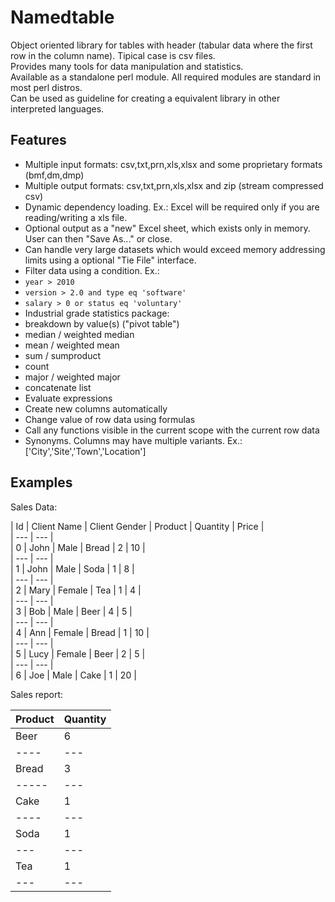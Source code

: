 # Namedtable
Object oriented library for tables with header (tabular data where the first row in the column name). Tipical case is csv files.  
Provides many tools for data manipulation and statistics.  
Available as a standalone perl module. All required modules are standard in most perl distros.  
Can be used as guideline for creating a equivalent library in other interpreted languages.  

## Features
- Multiple input formats: csv,txt,prn,xls,xlsx and some proprietary formats (bmf,dm,dmp)
- Multiple output formats: csv,txt,prn,xls,xlsx and zip (stream compressed csv)
- Dynamic dependency loading. Ex.: Excel will be required only if you are reading/writing a xls file.
- Optional output as a "new" Excel sheet, which exists only in memory. User can then "Save As..." or close.
- Can handle very large datasets which would exceed memory addressing limits using a optional "Tie File" interface.
- Filter data using a condition. Ex.: 
 - `year > 2010`
 - `version > 2.0 and type eq 'software'`
 - `salary > 0 or status eq 'voluntary'`
- Industrial grade statistics package: 
 - breakdown by value(s) ("pivot table")
 - median / weighted median
 - mean / weighted mean
 - sum / sumproduct
 - count
 - major / weighted major
 - concatenate list
- Evaluate expressions
 - Create new columns automatically
 - Change value of row data using formulas
 - Call any functions visible in the current scope with the current row data
- Synonyms. Columns may have multiple variants. Ex.: ['City','Site','Town','Location']

## Examples
Sales Data:  

| Id | Client Name | Client Gender | Product | Quantity | Price |  
| --- | --- |  
| 0 | John | Male | Bread | 2 | 10 |  
| --- | --- |  
| 1 | John | Male | Soda | 1 | 8 |  
| --- | --- |  
| 2 | Mary | Female | Tea | 1 | 4 |  
| --- | --- |  
| 3 | Bob | Male | Beer | 4 | 5 |  
| --- | --- |  
| 4 | Ann | Female | Bread | 1 | 10 |  
| --- | --- |  
| 5 | Lucy | Female | Beer | 2 | 5 |  
| --- | --- |  
| 6 | Joe | Male | Cake | 1 | 20 |  

Sales report:  

| Product | Quantity |  
| ------- | -------- |  
| Beer |  6  |  
| ---- | --- |  
| Bread |  3  |  
| ----- | --- |  
| Cake |  1  |  
| ---- | --- |  
| Soda |  1  |  
| --- | --- |  
| Tea |  1  |  
| --- | --- |  
